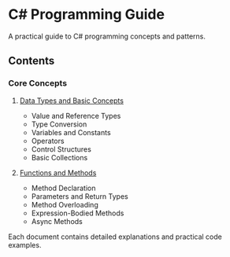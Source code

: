 # C# Programming Guide

A practical guide to C# programming concepts and patterns.

## Contents

### Core Concepts
1. [Data Types and Basic Concepts](./data_types.md)
   - Value and Reference Types
   - Type Conversion
   - Variables and Constants
   - Operators
   - Control Structures
   - Basic Collections

2. [Functions and Methods](./functions.md)
   - Method Declaration
   - Parameters and Return Types
   - Method Overloading
   - Expression-Bodied Methods
   - Async Methods

Each document contains detailed explanations and practical code examples.
